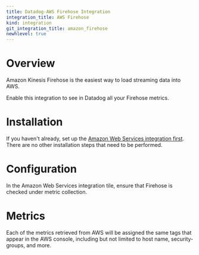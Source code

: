 ```yaml
---
title: Datadog-AWS Firehose Integration
integration_title: AWS Firehose
kind: integration
git_integration_title: amazon_firehose
newhlevel: true
---
```


# Overview

Amazon Kinesis Firehose is the easiest way to load streaming data into AWS.

Enable this integration to see in Datadog all your Firehose metrics.

# Installation

If you haven't already, set up the [Amazon Web Services integration first](/integrations/aws). There are no other installation steps that need to be performed.

# Configuration

In the Amazon Web Services integration tile, ensure that Firehose is checked under metric collection.

# Metrics



Each of the metrics retrieved from AWS will be assigned the same tags that appear in the AWS console, including but not limited to host name, security-groups, and more.
